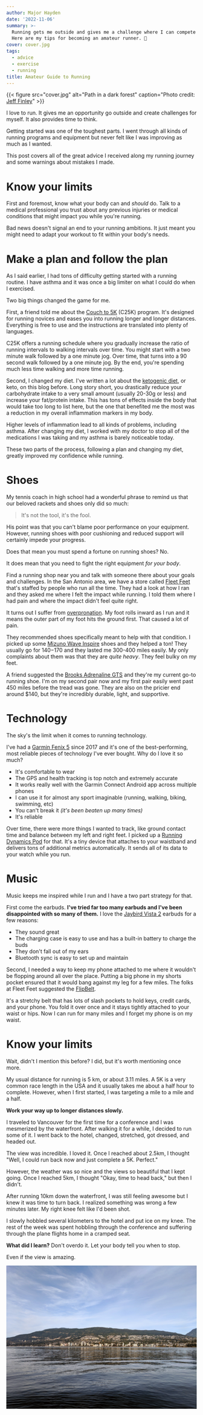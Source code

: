 ```yaml
---
author: Major Hayden
date: '2022-11-06'
summary: >-
  Running gets me outside and gives me a challenge where I can compete against myself.
  Here are my tips for becoming an amateur runner. 🎽
cover: cover.jpg
tags:
  - advice
  - exercise
  - running
title: Amateur Guide to Running
---
```


{{< figure 
    src="cover.jpg"
    alt="Path in a dark forest" 
    caption="Photo credit: [Jeff Finley](https://unsplash.com/photos/FfGSxv4lITs)"
    >}}

I love to run.
It gives me an opportunity go outside and create challenges for myself.
It also provides time to think.

Getting started was one of the toughest parts.
I went through all kinds of running programs and equipment but never felt like I was improving as much as I wanted.

This post covers all of the great advice I received along my running journey and some warnings about mistakes I made.

# Know your limits

First and foremost, know what your body can and _should_ do.
Talk to a medical professional you trust about any previous injuries or medical conditions that might impact you while you're running.

Bad news doesn't signal an end to your running ambitions.
It just meant you might need to adapt your workout to fit within your body's needs.

# Make a plan and follow the plan

As I said earlier, I had tons of difficulty getting started with a running routine.
I have asthma and it was once a big limiter on what I could do when I exercised.

Two big things changed the game for me.

First, a friend told me about the [Couch to 5K] (C25K) program.
It's designed for running novices and eases you into running longer and longer distances.
Everything is free to use and the instructions are translated into plenty of languages.

C25K offers a running schedule where you gradually increase the ratio of running intervals to walking intervals over time.
You might start with a two minute walk followed by a one minute jog.
Over time, that turns into a 90 second walk followed by a one minute jog.
By the end, you're spending much less time walking and more time running.

Second, I changed my diet.
I've written a lot about the [ketogenic diet], or keto, on this blog before.
Long story short, you drastically reduce your carbohydrate intake to a very small amount (usually 20-30g or less) and increase your fat/protein intake.
This has tons of effects inside the body that would take too long to list here, but the one that benefited me the most was a reduction in my overall inflammation markers in my body.

Higher levels of inflammation lead to all kinds of problems, including asthma.
After changing my diet, I worked with my doctor to stop all of the medications I was taking and my asthma is barely noticeable today.

These two parts of the process, following a plan and changing my diet, greatly improved my confidence while running.

[Couch to 5K]: https://www.c25k.com/
[ketogenic diet]: https://en.wikipedia.org/wiki/Ketogenic_diet

# Shoes

My tennis coach in high school had a wonderful phrase to remind us that our beloved rackets and shoes only did so much:

> It's not the tool, it's the fool.

His point was that you can't blame poor performance on your equipment.
However, running shoes with poor cushioning and reduced support will certainly impede your progress.

Does that mean you must spend a fortune on running shoes?
No.

It does mean that you need to fight the right equipment _for your body_.

Find a running shop near you and talk with someone there about your goals and challenges.
In the San Antonio area, we have a store called [Fleet Feet] that's staffed by people who run all the time.
They had a look at how I ran and they asked me where I felt the impact while running.
I told them where I had pain and where the impact didn't feel quite right.

It turns out I suffer from [overpronation].
My foot rolls inward as I run and it means the outer part of my foot hits the ground first.
That caused a lot of pain.

They recommended shoes specifically meant to help with that condition.
I picked up some [Mizuno Wave Inspire] shoes and they helped a ton!
They usually go for $140-$170 and they lasted me 300-400 miles easily.
My only complaints about them was that they are _quite heavy_.
They feel bulky on my feet.

A friend suggested the [Brooks Adrenaline GTS] and they're my current go-to running shoe.
I'm on my second pair now and my first pair easily went past 450 miles before the tread was gone.
They are also on the pricier end around $140, but they're incredibly durable, light, and supportive.

[Fleet Feet]: https://www.fleetfeet.com/
[overpronation]: https://www.healthline.com/health/overpronation
[Mizuno Wave Inspire]: https://www.mizunousa.com/inspire-17
[Brooks Adrenaline GTS]: https://www.brooksrunning.com/en_us/brooks-adrenaline-gts-running-shoes/

# Technology

The sky's the limit when it comes to running technology.

I've had a [Garmin Fenix 5] since 2017 and it's one of the best-performing, most reliable pieces of technology I've ever bought.
Why do I love it so much?

* It's comfortable to wear
* The GPS and health tracking is top notch and extremely accurate
* It works really well with the Garmin Connect Android app across multiple phones
* I can use it for almost any sport imaginable (running, walking, biking, swimming, etc)
* You can't break it _(it's been beaten up many times)_
* It's reliable

Over time, there were more things I wanted to track, like ground contact time and balance between my left and right feet.
I picked up a [Running Dynamics Pod] for that.
It's a tiny device that attaches to your waistband and delivers tons of additional metrics automatically.
It sends all of its data to your watch while you run.

[Garmin Fenix 5]: https://www.garmin.com/en-US/p/107272
[Running Dynamics Pod]: https://www.garmin.com/en-US/p/561205

# Music

Music keeps me inspired while I run and I have a two part strategy for that.

First come the earbuds.
**I've tried far too many earbuds and I've been disappointed with so many of them.**
I love the [Jaybird Vista 2] earbuds for a few reasons:

* They sound great
* The charging case is easy to use and has a built-in battery to charge the buds
* They don't fall out of my ears
* Bluetooth sync is easy to set up and maintain

Second, I needed a way to keep my phone attached to me where it wouldn't be flopping around all over the place.
Putting a big phone in my shorts pocket ensured that it would bang against my leg for a few miles.
The folks at Fleet Feet suggested the [FlipBelt].

It's a stretchy belt that has lots of slash pockets to hold keys, credit cards, and your phone.
You fold it over once and it stays tightly attached to your waist or hips.
Now I can run for many miles and I forget my phone is on my waist.

# Know your limits

Wait, didn't I mention this before?
I did, but it's worth mentioning once more.

My usual distance for running is 5 km, or about 3.11 miles.
A 5K is a very common race length in the USA and it usually takes me about a half hour to complete.
However, when I first started, I was targeting a mile to a mile and a half.

**Work your way up to longer distances slowly.**

I traveled to Vancouver for the first time for a conference and I was mesmerized by the waterfront.
After walking it for a while, I decided to run some of it.
I went back to the hotel, changed, stretched, got dressed, and headed out.

The view was incredible.
I loved it.
Once I reached about 2.5km, I thought "Well, I could run back now and just complete a 5K. Perfect."

However, the weather was so nice and the views so beautiful that I kept going.
Once I reached 5km, I thought "Okay, time to head back," but then I didn't.

After running 10km down the waterfront, I was still feeling awesome but I knew it was time to turn back.
I realized something was wrong a few minutes later.
My right knee felt like I'd been shot.

I slowly hobbled several kilometers to the hotel and put ice on my knee.
The rest of the week was spent hobbling through the conference and suffering through the plane flights home in a cramped seat.

**What did I learn?**
Don't overdo it.
Let your body tell you when to stop.

Even if the view is amazing.

![vancouver.jpg](vancouver.jpg)

[Jaybird Vista 2]: https://www.jaybirdsport.com/en-us/vista2.985-000928.html
[FlipBelt]: https://flipbelt.com/